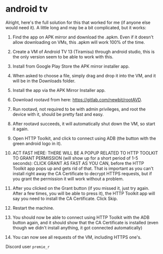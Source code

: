 # android tv

Alright, here's the full solution for this that worked for me (if anyone else
would need it). A little long and may be a bit complicated, but it works:

1. Find the app on APK mirror and download the .apkm. Even if it doesn't allow
downloading on VMs, this .apkm will work 100% of the time.

2. Create a VM of Android TV 13 (Tiramisu) through android studio, this is the
only version seem to be able to work with this.

3. Install from Google Play Store the APK mirror installer app.

4. When asked to choose a file, simply drag and drop it into the VM, and it
will be in the Downloads folder.

5. Install the app via the APK Mirror Installer app.

6. Download rootavd from here: https://gitlab.com/newbit/rootAVD.

7. Run rootavd, not required to be with admin privileges, and root the device
with it, should be pretty fast and easy.

8. After rootavd succeeds, it will automatically shut down the VM, so start it
again.

9. Open HTTP Toolkit, and click to connect using ADB (the button with the green
android logo in it).

10. ACT FAST HERE: THERE WILL BE A POPUP RELATED TO HTTP TOOLKIT TO GRANT
PERMISSION (will show up for a short period of 1-5 seconds): CLICK GRANT AS
FAST AS YOU CAN, before the HTTP Toolkit app pops up and gets rid of that. That
is important as you can't install right away the CA Certificate to decrypt
HTTPS requests, but if you grant the permission it will work without a problem.

11. After you clicked on the Grant button (if you missed it, just try again.
After a few times, you will be able to press it), the HTTP Toolkit app will say
you need to install the CA Certificate. Click Skip.

12. Restart the machine.

13. You should now be able to connect using HTTP Toolkit with the ADB button
again, and it should show that the CA Certificate is installed (even though we
didn't install anything, it got connected automatically)

14. You can now see all requests of the VM, including HTTPS one's.

Discord user `premie_r`
